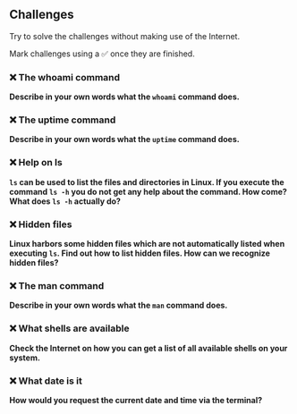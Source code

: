 
## Challenges

Try to solve the challenges without making use of the Internet.

Mark challenges using a ✅ once they are finished.

### ❌ The whoami command

**Describe in your own words what the `whoami` command does.**

### ❌ The uptime command

**Describe in your own words what the `uptime` command does.**

### ❌ Help on ls

**`ls` can be used to list the files and directories in Linux. If you execute the command `ls -h` you do not get any help about the command. How come? What does `ls -h` actually do?**

### ❌ Hidden files

**Linux harbors some hidden files which are not automatically listed when executing `ls`. Find out how to list hidden files. How can we recognize hidden files?**

### ❌ The man command

**Describe in your own words what the `man` command does.**

### ❌ What shells are available

**Check the Internet on how you can get a list of all available shells on your system.**

### ❌ What date is it

**How would you request the current date and time via the terminal?**
